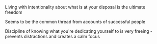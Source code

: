 


Living with intentionality about what is at your disposal is the ultimate freedom 

Seems to be the common thread from accounts of successful people

Discipline of knowing what you're dedicating yourself to is very freeing - prevents distractions and creates a calm focus 

